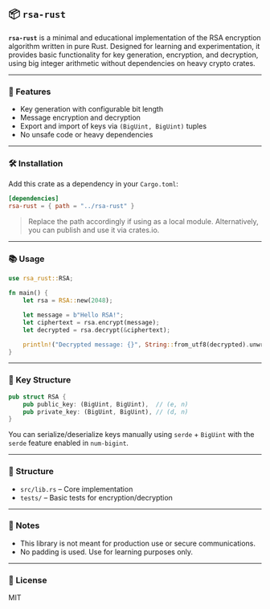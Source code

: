 ## 📦 `rsa-rust`

**`rsa-rust`** is a minimal and educational implementation of the RSA encryption algorithm written in pure Rust. Designed for learning and experimentation, it provides basic functionality for key generation, encryption, and decryption, using big integer arithmetic without dependencies on heavy crypto crates.

---

### 🚀 Features

* Key generation with configurable bit length
* Message encryption and decryption
* Export and import of keys via `(BigUint, BigUint)` tuples
* No unsafe code or heavy dependencies

---

### 🛠️ Installation

Add this crate as a dependency in your `Cargo.toml`:

```toml
[dependencies]
rsa-rust = { path = "../rsa-rust" }
```

> Replace the path accordingly if using as a local module. Alternatively, you can publish and use it via crates.io.

---

### 📚 Usage

```rust
use rsa_rust::RSA;

fn main() {
    let rsa = RSA::new(2048);

    let message = b"Hello RSA!";
    let ciphertext = rsa.encrypt(message);
    let decrypted = rsa.decrypt(&ciphertext);

    println!("Decrypted message: {}", String::from_utf8(decrypted).unwrap());
}
```

---

### 🔐 Key Structure

```rust
pub struct RSA {
    pub public_key: (BigUint, BigUint),  // (e, n)
    pub private_key: (BigUint, BigUint), // (d, n)
}
```

You can serialize/deserialize keys manually using `serde` + `BigUint` with the `serde` feature enabled in `num-bigint`.

---

### 📂 Structure

* `src/lib.rs` – Core implementation
* `tests/` – Basic tests for encryption/decryption

---

### 📌 Notes

* This library is not meant for production use or secure communications.
* No padding is used. Use for learning purposes only.

---

### 📄 License

MIT


